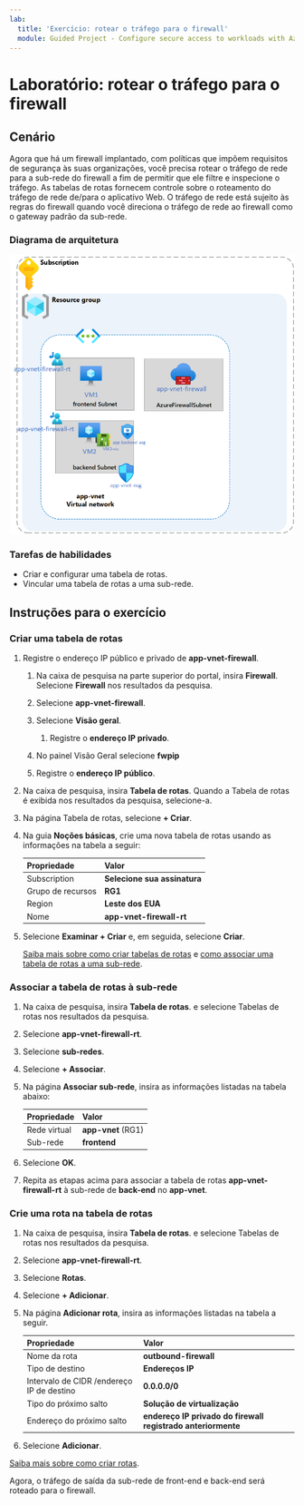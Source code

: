 ```yaml
---
lab:
  title: 'Exercício: rotear o tráfego para o firewall'
  module: Guided Project - Configure secure access to workloads with Azure virtual networking services
---
```


# Laboratório: rotear o tráfego para o firewall

## Cenário

Agora que há um firewall implantado, com políticas que impõem requisitos de segurança às suas organizações, você precisa rotear o tráfego de rede para a sub-rede do firewall a fim de permitir que ele filtre e inspecione o tráfego. As tabelas de rotas fornecem controle sobre o roteamento do tráfego de rede de/para o aplicativo Web. O tráfego de rede está sujeito às regras do firewall quando você direciona o tráfego de rede ao firewall como o gateway padrão da sub-rede.

### Diagrama de arquitetura

![Diagrama que mostra uma rede virtual com um firewall e uma tabela de rotas.](../Media/task-3.png)

### Tarefas de habilidades

- Criar e configurar uma tabela de rotas.
- Vincular uma tabela de rotas a uma sub-rede.
  
## Instruções para o exercício

### Criar uma tabela de rotas

1. Registre o endereço IP público e privado de **app-vnet-firewall**.

    1. Na caixa de pesquisa na parte superior do portal, insira **Firewall**. Selecione **Firewall** nos resultados da pesquisa.

    1. Selecione **app-vnet-firewall**.

    1. Selecione **Visão geral**.

        1. Registre o **endereço IP privado**.

    1. No painel Visão Geral selecione **fwpip**

    1. Registre o **endereço IP público**.

1. Na caixa de pesquisa, insira **Tabela de rotas**. Quando a Tabela de rotas é exibida nos resultados da pesquisa, selecione-a.

1. Na página Tabela de rotas, selecione **+ Criar**.

1. Na guia **Noções básicas**, crie uma nova tabela de rotas usando as informações na tabela a seguir:

    | Propriedade       | Valor                        |
    | :------------- | :--------------------------- |
    | Subscription   | **Selecione sua assinatura** |
    | Grupo de recursos | **RG1**                      |
    | Region         | **Leste dos EUA**                  |
    | Nome           | **app-vnet-firewall-rt**     |

1. Selecione **Examinar + Criar** e, em seguida, selecione **Criar**.

    [Saiba mais sobre como criar tabelas de rotas](https://docs.microsoft.com/azure/virtual-network/manage-route-table) e [como associar uma tabela de rotas a uma sub-rede](https://docs.microsoft.com/azure/virtual-network/tutorial-create-route-table-portal#associate-a-route-table-to-a-subnet).

### Associar a tabela de rotas à sub-rede

1. Na caixa de pesquisa, insira **Tabela de rotas**. e selecione Tabelas de rotas nos resultados da pesquisa.

1. Selecione **app-vnet-firewall-rt**.

1. Selecione **sub-redes**.

1. Selecione **+ Associar**.

1. Na página **Associar sub-rede**, insira as informações listadas na tabela abaixo:

    | Propriedade        | Valor              |
    | :-------------- | :----------------- |
    | Rede virtual | **app-vnet** (RG1) |
    | Sub-rede          | **frontend**       |

1. Selecione **OK**.

1. Repita as etapas acima para associar a tabela de rotas **app-vnet-firewall-rt** à sub-rede de **back-end** no **app-vnet**.

### Crie uma rota na tabela de rotas

1. Na caixa de pesquisa, insira **Tabela de rotas**. e selecione Tabelas de rotas nos resultados da pesquisa.

1. Selecione **app-vnet-firewall-rt**.

1. Selecione **Rotas**.

1. Selecione **+ Adicionar**.

1. Na página **Adicionar rota**, insira as informações listadas na tabela a seguir.

    | Propriedade                            | Valor                                                   |
    | :---------------------------------- | :------------------------------------------------------ |
    | Nome da rota                          | **outbound-firewall**                                   |
    | Tipo de destino                    | **Endereços IP**                                        |
    | Intervalo de CIDR /endereço IP de destino | **0.0.0.0/0**                                           |
    | Tipo do próximo salto                       | **Solução de virtualização**                                   |
    | Endereço do próximo salto                    | **endereço IP privado do firewall registrado anteriormente** |

1. Selecione **Adicionar**.

[Saiba mais sobre como criar rotas](https://docs.microsoft.com/azure/virtual-network/manage-route-table#add-a-route).

Agora, o tráfego de saída da sub-rede de front-end e back-end será roteado para o firewall.

